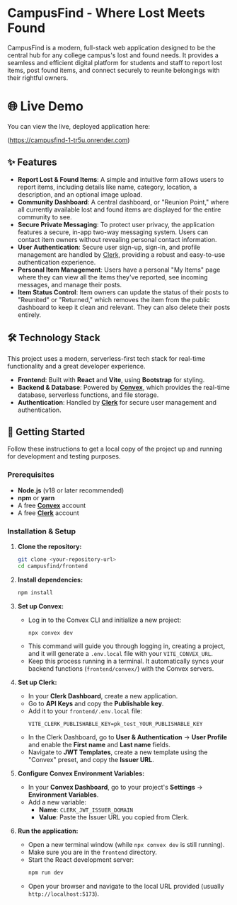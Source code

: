 
# CampusFind - Where Lost Meets Found

CampusFind is a modern, full-stack web application designed to be the central hub for any college campus's lost and found needs. It provides a seamless and efficient digital platform for students and staff to report lost items, post found items, and connect securely to reunite belongings with their rightful owners.

# 🌐 Live Demo
You can view the live, deployed application here:

(https://campusfind-1-tr5u.onrender.com)

## ✨ Features

  * **Report Lost & Found Items**: A simple and intuitive form allows users to report items, including details like name, category, location, a description, and an optional image upload.
  * **Community Dashboard**: A central dashboard, or "Reunion Point," where all currently available lost and found items are displayed for the entire community to see.
  * **Secure Private Messaging**: To protect user privacy, the application features a secure, in-app two-way messaging system. Users can contact item owners without revealing personal contact information.
  * **User Authentication**: Secure user sign-up, sign-in, and profile management are handled by [Clerk](https://clerk.com/), providing a robust and easy-to-use authentication experience.
  * **Personal Item Management**: Users have a personal "My Items" page where they can view all the items they've reported, see incoming messages, and manage their posts.
  * **Item Status Control**: Item owners can update the status of their posts to "Reunited" or "Returned," which removes the item from the public dashboard to keep it clean and relevant. They can also delete their posts entirely.

## 🛠️ Technology Stack

This project uses a modern, serverless-first tech stack for real-time functionality and a great developer experience.

  * **Frontend**: Built with **React** and **Vite**, using **Bootstrap** for styling.
  * **Backend & Database**: Powered by **[Convex](https://www.convex.dev/)**, which provides the real-time database, serverless functions, and file storage.
  * **Authentication**: Handled by **[Clerk](https://clerk.com/)** for secure user management and authentication.

## 🚀 Getting Started

Follow these instructions to get a local copy of the project up and running for development and testing purposes.

### Prerequisites

  * **Node.js** (v18 or later recommended)
  * **npm** or **yarn**
  * A free **[Convex](https://www.convex.dev/)** account
  * A free **[Clerk](https://clerk.com/)** account

### Installation & Setup

1.  **Clone the repository:**

    ```sh
    git clone <your-repository-url>
    cd campusfind/frontend
    ```

2.  **Install dependencies:**

    ```sh
    npm install
    ```

3.  **Set up Convex:**

      * Log in to the Convex CLI and initialize a new project:
        ```sh
        npx convex dev
        ```
      * This command will guide you through logging in, creating a project, and it will generate a `.env.local` file with your `VITE_CONVEX_URL`.
      * Keep this process running in a terminal. It automatically syncs your backend functions (`frontend/convex/`) with the Convex servers.

4.  **Set up Clerk:**

      * In your **Clerk Dashboard**, create a new application.
      * Go to **API Keys** and copy the **Publishable key**.
      * Add it to your `frontend/.env.local` file:
        ```
        VITE_CLERK_PUBLISHABLE_KEY=pk_test_YOUR_PUBLISHABLE_KEY
        ```
      * In the Clerk Dashboard, go to **User & Authentication** -\> **User Profile** and enable the **First name** and **Last name** fields.
      * Navigate to **JWT Templates**, create a new template using the "Convex" preset, and copy the **Issuer URL**.

5.  **Configure Convex Environment Variables:**

      * In your **Convex Dashboard**, go to your project's **Settings** -\> **Environment Variables**.
      * Add a new variable:
          * **Name**: `CLERK_JWT_ISSUER_DOMAIN`
          * **Value**: Paste the Issuer URL you copied from Clerk.

6.  **Run the application:**

      * Open a new terminal window (while `npx convex dev` is still running).
      * Make sure you are in the `frontend` directory.
      * Start the React development server:
        ```sh
        npm run dev
        ```
      * Open your browser and navigate to the local URL provided (usually `http://localhost:5173`).
